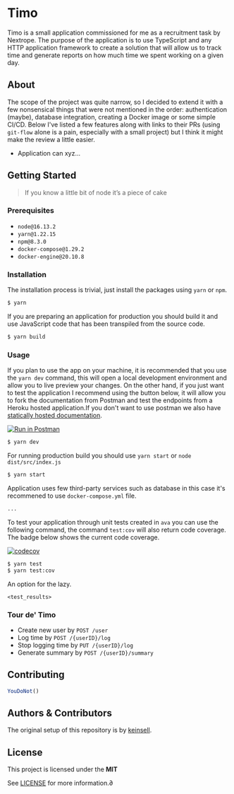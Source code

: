 # Timo

Timo is a small application commissioned for me as a recruitment task by Nextrope. The purpose of the application is to use TypeScript and any HTTP application framework to create a solution that will allow us to track time and generate reports on how much time we spent working on a given day.

## About

The scope of the project was quite narrow, so I decided to extend it with a few nonsensical things that were not mentioned in the order: authentication (maybe), database integration, creating a Docker image or some simple CI/CD. Below I've listed a few features along with links to their PRs (using `git-flow` alone is a pain, especially with a small project) but I think it might make the review a little easier.

- Application can xyz...


## Getting Started

> If you know a little bit of node it’s a piece of cake

### Prerequisites

- `node@16.13.2`
- `yarn@1.22.15`
- `npm@8.3.0`
- `docker-compose@1.29.2`
- `docker-engine@20.10.8`

### Installation

The installation process is trivial, just install the packages using `yarn` or `npm`. 

```bash
$ yarn
```

If you are preparing an application for production you should build it and use JavaScript code that has been transpiled from the source code.

```bash
$ yarn build
```

### Usage

If you plan to use the app on your machine, it is recommended that you use the `yarn dev` command, this will open a local development environment and allow you to live preview your changes. On the other hand, if you just want to test the application I recommend using the button below, it will allow you to fork the documentation from Postman and test the endpoints from a Heroku hosted application.If you don't want to use postman we also have [statically hosted documentation](https://documenter.getpostman.com/view/12555920/UVXqECdy).

[![Run in Postman](https://run.pstmn.io/button.svg)](https://god.gw.postman.com/run-collection/12555920-c109196b-184b-4d91-86d8-0216b6026771?action=collection%2Ffork&collection-url=entityId%3D12555920-c109196b-184b-4d91-86d8-0216b6026771%26entityType%3Dcollection%26workspaceId%3Dfe2749bd-17c3-4e9f-95e3-69ce48ec9978)

```bash
$ yarn dev
```


For running production build you should use `yarn start` or `node dist/src/index.js`

```bash
$ yarn start
```


Application uses few third-party services such as database in this case it's recommened to use `docker-compose.yml` file.

```bash
...
```

To test your application through unit tests created in `ava` you can use the following command, the command `test:cov` will also return code coverage. The badge below shows the current code coverage.

[![codecov](https://codecov.io/gh/keinsell/timo/branch/main/graph/badge.svg?token=X66XL7C3HH)](https://codecov.io/gh/keinsell/timo)

```sh
$ yarn test
$ yarn test:cov
```

An option for the lazy.

```
<test_results>
```

### Tour de' Timo

- Create new user by `POST /user`
- Log time by `POST /{userID}/log`
- Stop logging time by `PUT /{userID}/log`
- Generate summary by `POST /{userID}/summary`

## Contributing

```js
YouDoNot()
```

## Authors & Contributors

The original setup of this repository is by [keinsell](https://github.com/keinsell).

## License

This project is licensed under the **MIT**

See [LICENSE](docs/LICENSE) for more information.∂
